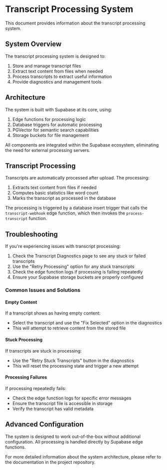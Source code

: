 
# Transcript Processing System

This document provides information about the transcript processing system.

## System Overview

The transcript processing system is designed to:

1. Store and manage transcript files
2. Extract text content from files when needed
3. Process transcripts to extract useful information
4. Provide diagnostics and management tools

## Architecture

The system is built with Supabase at its core, using:

1. Edge functions for processing logic
2. Database triggers for automatic processing
3. PGVector for semantic search capabilities
4. Storage buckets for file management

All components are integrated within the Supabase ecosystem, eliminating the need for external processing servers.

## Transcript Processing

Transcripts are automatically processed after upload. The processing:

1. Extracts text content from files if needed
2. Computes basic statistics like word count
3. Marks the transcript as processed in the database

The processing is triggered by a database insert trigger that calls the `transcript-webhook` edge function, which then invokes the `process-transcript` function.

## Troubleshooting

If you're experiencing issues with transcript processing:

1. Check the Transcript Diagnostics page to see any stuck or failed transcripts
2. Use the "Retry Processing" option for any stuck transcripts
3. Check the edge function logs if processing is failing repeatedly
4. Ensure your Supabase storage buckets are properly configured

### Common Issues and Solutions

#### Empty Content
If a transcript shows as having empty content:
- Select the transcript and use the "Fix Selected" option in the diagnostics
- This will attempt to retrieve content from the stored file

#### Stuck Processing
If transcripts are stuck in processing:
- Use the "Retry Stuck Transcripts" button in the diagnostics
- This will reset the processing state and trigger a new attempt

#### Processing Failures
If processing repeatedly fails:
- Check the edge function logs for specific error messages
- Ensure the transcript file is accessible in storage
- Verify the transcript has valid metadata

## Advanced Configuration

The system is designed to work out-of-the-box without additional configuration. All processing is handled directly by Supabase edge functions.

For more detailed information about the system architecture, please refer to the documentation in the project repository.
